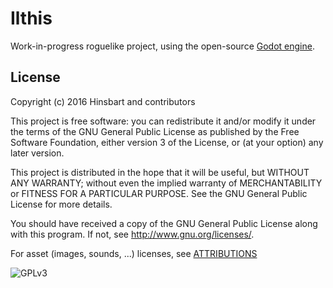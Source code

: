 # Ilthis

Work-in-progress roguelike project, using the open-source [Godot engine](http://godotengine.org).

License
-------
Copyright (c) 2016 Hinsbart and contributors

This project is free software: you can redistribute it and/or modify
it under the terms of the GNU General Public License as published by
the Free Software Foundation, either version 3 of the License, or
(at your option) any later version.

This project is distributed in the hope that it will be useful,
but WITHOUT ANY WARRANTY; without even the implied warranty of
MERCHANTABILITY or FITNESS FOR A PARTICULAR PURPOSE.  See the
GNU General Public License for more details.

You should have received a copy of the GNU General Public License
along with this program.  If not, see <http://www.gnu.org/licenses/>.


For asset (images, sounds, ...) licenses, see [ATTRIBUTIONS](ATTRIBUTIONS)


![GPLv3](http://www.gnu.org/graphics/gplv3-127x51.png)
